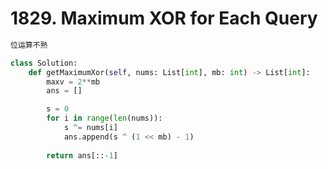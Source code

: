 # 1829. Maximum XOR for Each Query

```python
位运算不熟 

class Solution:
    def getMaximumXor(self, nums: List[int], mb: int) -> List[int]:
        maxv = 2**mb
        ans = []

        s = 0
        for i in range(len(nums)):
            s ^= nums[i]
            ans.append(s ^ (1 << mb) - 1)
        
        return ans[::-1]
```

